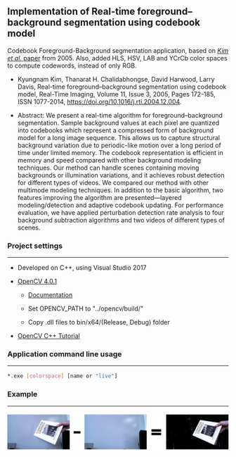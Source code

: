 ## Implementation of Real-time foreground–background segmentation using codebook model

Codebook Foreground-Background segmentation application, based on [*Kim et al.* paper](http://www.sciencedirect.com/science/article/pii/S1077201405000057) from 2005. Also, added HLS, HSV, LAB and YCrCb color spaces to compute codewords, instead of only RGB.

* Kyungnam Kim, Thanarat H. Chalidabhongse, David Harwood, Larry Davis, Real-time foreground–background segmentation using codebook model, Real-Time Imaging, Volume 11, Issue 3, 2005, Pages 172-185, ISSN 1077-2014, https://doi.org/10.1016/j.rti.2004.12.004.

* Abstract: We present a real-time algorithm for foreground–background segmentation. Sample background values at each pixel are quantized into codebooks which represent a compressed form of background model for a long image sequence. This allows us to capture structural background variation due to periodic-like motion over a long period of time under limited memory. The codebook representation is efficient in memory and speed compared with other background modeling techniques. Our method can handle scenes containing moving backgrounds or illumination variations, and it achieves robust detection for different types of videos. We compared our method with other multimode modeling techniques. In addition to the basic algorithm, two features improving the algorithm are presented—layered modeling/detection and adaptive codebook updating. For performance evaluation, we have applied perturbation detection rate analysis to four background subtraction algorithms and two videos of different types of scenes.

### Project settings

---

* Developed on C++, using Visual Studio 2017

* [OpenCV 4.0.1](https://opencv.org/)

    * [Documentation](https://docs.opencv.org/4.0.1/)
    
    * Set OPENCV_PATH to "../opencv/build/"

    * Copy .dll files to bin/x64/(Release, Debug) folder

* [OpenCV C++ Tutorial](https://www.opencv-srf.com)
    
### Application command line usage

---

```bash
*.exe [colorspace] [name or "live"]
```

### Example

---

![Screenshot](resources/ex_image.jpg)
